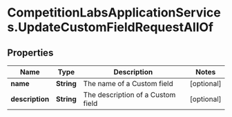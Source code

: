 # CompetitionLabsApplicationServices.UpdateCustomFieldRequestAllOf

## Properties

Name | Type | Description | Notes
------------ | ------------- | ------------- | -------------
**name** | **String** | The name of a Custom field | [optional] 
**description** | **String** | The description of a Custom field | [optional] 



